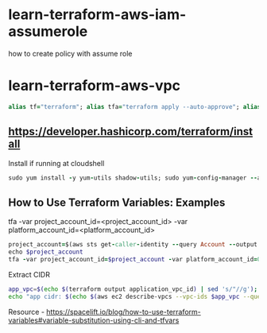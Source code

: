 # learn-terraform-aws-iam-assumerole
how to create policy with assume role

# learn-terraform-aws-vpc
```ruby
alias tf="terraform"; alias tfa="terraform apply --auto-approve"; alias tfd="terraform destroy --auto-approve"; alias tfm="terraform init; terraform fmt; terraform validate; terraform plan"
```
## https://developer.hashicorp.com/terraform/install
Install if running at cloudshell
```ruby
sudo yum install -y yum-utils shadow-utils; sudo yum-config-manager --add-repo https://rpm.releases.hashicorp.com/AmazonLinux/hashicorp.repo; sudo yum -y install terraform; terraform init
```

## How to Use Terraform Variables: Examples
tfa -var project_account_id=<project_account_id> -var platform_account_id=<platform_account_id>
```ruby
project_account=$(aws sts get-caller-identity --query Account --output text)
echo $project_account
tfa -var project_account_id=$project_account -var platform_account_id=012987654321 -var 'example_tag={agency="abc", project="gen"}'
```
Extract CIDR
```bash
app_vpc=$(echo $(terraform output application_vpc_id) | sed 's/"//g'); data_vpc=$(echo $(terraform output data_vpc_id) | sed 's/"//g') \
echo "app cidr: $(echo $(aws ec2 describe-vpcs --vpc-ids $app_vpc --query 'Vpcs[0].CidrBlock') | sed 's/"//g')"; echo "data cidr: $(echo $(aws ec2 describe-vpcs --vpc-ids $data_vpc --query 'Vpcs[0].CidrBlock') | sed 's/"//g')"
```
Resource - https://spacelift.io/blog/how-to-use-terraform-variables#variable-substitution-using-cli-and-tfvars
